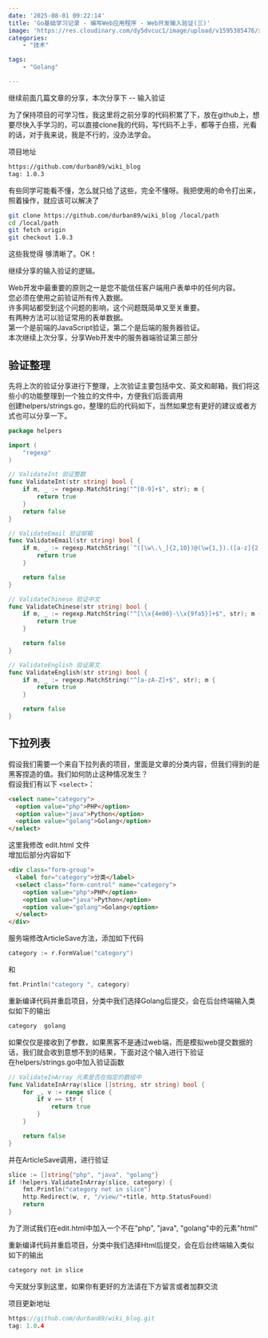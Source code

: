 ```yaml
---
date: '2025-08-01 09:22:14'
title: 'Go基础学习记录 - 编写Web应用程序 - Web开发输入验证(三)'
image: 'https://res.cloudinary.com/dy5dvcuc1/image/upload/v1595385476/xiaorongmao/golang.jpg'
categories:
    - "技术"

tags:
    - "Golang"

---
```


继续前面几篇文章的分享，本次分享下 -- 输入验证

为了保持项目的可学习性，我这里将之前分享的代码积累了下，放在github上，想要尽快入手学习的，可以直接clone我的代码，写代码不上手，都等于白搭，光看的话，对于我来说，我是不行的，没办法学会。

项目地址

```bash
https://github.com/durban89/wiki_blog
tag: 1.0.3
```

有些同学可能看不懂，怎么就只给了这些，完全不懂呀。我把使用的命令打出来，照着操作，就应该可以解决了

```bash
git clone https://github.com/durban89/wiki_blog /local/path
cd /local/path
git fetch origin
git checkout 1.0.3
```

这些我觉得 够清晰了。OK！

继续分享的输入验证的逻辑。

Web开发中最重要的原则之一是您不能信任客户端用户表单中的任何内容。  
您必须在使用之前验证所有传入数据。  
许多网站都受到这个问题的影响，这个问题既简单又至关重要。  
有两种方法可以验证常用的表单数据。  
第一个是前端的JavaScript验证，第二个是后端的服务器验证。  
本次继续上次分享，分享Web开发中的服务器端验证第三部分

## 验证整理

先将上次的验证分享进行下整理，上次验证主要包括中文、英文和邮箱，我们将这些小的功能整理到一个独立的文件中，方便我们后面调用  
创建helpers/strings.go，整理的后的代码如下，当然如果您有更好的建议或者方式也可以分享一下。

```go
package helpers

import (
    "regexp"
)

// ValidateInt 验证整数
func ValidateInt(str string) bool {
    if m, _ := regexp.MatchString("^[0-9]+$", str); m {
        return true
    }
    return false
}

// ValidateEmail 验证邮箱
func ValidateEmail(str string) bool {
    if m, _ := regexp.MatchString(`^([\w\.\_]{2,10})@(\w{1,}).([a-z]{2,4})$`, str); m {
        return true
    }

    return false
}

// ValidateChinese 验证中文
func ValidateChinese(str string) bool {
    if m, _ := regexp.MatchString("^[\\x{4e00}-\\x{9fa5}]+$", str); m {
        return true
    }

    return false
}

// ValidateEnglish 验证英文
func ValidateEnglish(str string) bool {
    if m, _ := regexp.MatchString("^[a-zA-Z]+$", str); m {
        return true
    }

    return false
}
```

## 下拉列表

假设我们需要一个来自下拉列表的项目，里面是文章的分类内容，但我们得到的是黑客捏造的值。我们如何防止这种情况发生？  
假设我们有以下 `<select>`：

```html
<select name="category">
  <option value="php">PHP</option>
  <option value="java">Python</option>
  <option value="golang">Golang</option>
</select>
```

这里我修改 edit.html 文件  
增加后部分内容如下

```html
<div class="form-group">
  <label for="category">分类</label>
  <select class="form-control" name="category">
    <option value="php">PHP</option>
    <option value="java">Python</option>
    <option value="golang">Golang</option>
  </select>
</div>
```

服务端修改ArticleSave方法，添加如下代码

```go
category := r.FormValue("category")
```

和

```go
fmt.Println("category ", category)
```

重新编译代码并重启项目，分类中我们选择Golang后提交，会在后台终端输入类似如下的输出

```bash
category  golang
```

如果仅仅是接收到了参数，如果黑客不是通过web端，而是模拟web提交数据的话，我们就会收到意想不到的结果，下面对这个输入进行下验证  
在helpers/strings.go中加入验证函数

```go
// ValidateInArray 元素是否在指定的数组中
func ValidateInArray(slice []string, str string) bool {
    for _, v := range slice {
        if v == str {
            return true
        }
    }

    return false
}
```

并在ArticleSave调用，进行验证

```go
slice := []string{"php", "java", "golang"}
if !helpers.ValidateInArray(slice, category) {
    fmt.Println("category not in slice")
    http.Redirect(w, r, "/view/"+title, http.StatusFound)
    return
}
```

为了测试我们在edit.html中加入一个不在"php", "java", "golang"中的元素"html"

重新编译代码并重启项目，分类中我们选择Html后提交，会在后台终端输入类似如下的输出

```bash
category not in slice
```

今天就分享到这里，如果你有更好的方法请在下方留言或者加群交流

项目更新地址

```go
https://github.com/durban89/wiki_blog.git
tag: 1.0.4
```
